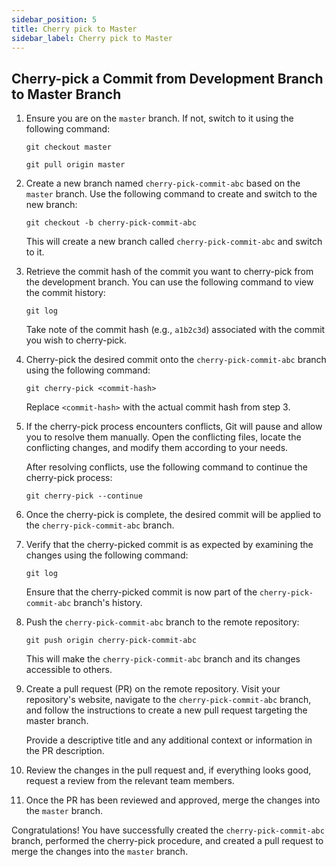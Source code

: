 ```yaml
---
sidebar_position: 5
title: Cherry pick to Master
sidebar_label: Cherry pick to Master
---
```


## Cherry-pick a Commit from Development Branch to Master Branch

1. Ensure you are on the `master` branch. If not, switch to it using the following command:

   ```shell
   git checkout master

   git pull origin master
   ```

1. Create a new branch named `cherry-pick-commit-abc` based on the `master` branch. Use the following command to create and switch to the new branch:

    ```shell
    git checkout -b cherry-pick-commit-abc
    ```

    This will create a new branch called `cherry-pick-commit-abc` and switch to it.

1. Retrieve the commit hash of the commit you want to cherry-pick from the development branch. You can use the following command to view the commit history:

    ```shell
    git log
    ```

    Take note of the commit hash (e.g., `a1b2c3d`) associated with the commit you wish to cherry-pick.

1. Cherry-pick the desired commit onto the `cherry-pick-commit-abc` branch using the following command:

    ```shell
    git cherry-pick <commit-hash>
    ```

    Replace `<commit-hash>` with the actual commit hash from step 3.

1. If the cherry-pick process encounters conflicts, Git will pause and allow you to resolve them manually. Open the conflicting files, locate the conflicting changes, and modify them according to your needs.

    After resolving conflicts, use the following command to continue the cherry-pick process:

    ```shell
    git cherry-pick --continue
    ```

1. Once the cherry-pick is complete, the desired commit will be applied to the `cherry-pick-commit-abc` branch.

1. Verify that the cherry-picked commit is as expected by examining the changes using the following command:

    ```shell
    git log
    ```

    Ensure that the cherry-picked commit is now part of the `cherry-pick-commit-abc` branch's history.

1. Push the `cherry-pick-commit-abc` branch to the remote repository:

    ```shell
    git push origin cherry-pick-commit-abc
    ```

    This will make the `cherry-pick-commit-abc` branch and its changes accessible to others.

1. Create a pull request (PR) on the remote repository. Visit your repository's website, navigate to the `cherry-pick-commit-abc` branch, and follow the instructions to create a new pull request targeting the master branch.

    Provide a descriptive title and any additional context or information in the PR description.

1. Review the changes in the pull request and, if everything looks good, request a review from the relevant team members.

1. Once the PR has been reviewed and approved, merge the changes into the `master` branch.

Congratulations! You have successfully created the `cherry-pick-commit-abc` branch, performed the cherry-pick procedure, and created a pull request to merge the changes into the `master` branch.